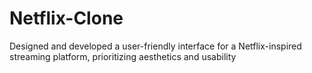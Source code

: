 # Netflix-Clone
Designed and developed a user-friendly interface for a Netflix-inspired streaming platform, prioritizing aesthetics and usability
